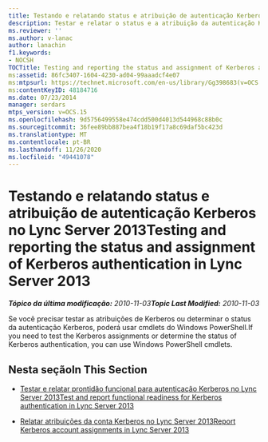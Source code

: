 ```yaml
---
title: Testando e relatando status e atribuição de autenticação Kerberos
description: Testar e relatar o status e a atribuição da autenticação Kerberos.
ms.reviewer: ''
ms.author: v-lanac
author: lanachin
f1.keywords:
- NOCSH
TOCTitle: Testing and reporting the status and assignment of Kerberos authentication
ms:assetid: 86fc3407-1604-4230-ad04-99aaadcf4e07
ms:mtpsurl: https://technet.microsoft.com/en-us/library/Gg398683(v=OCS.15)
ms:contentKeyID: 48184716
ms.date: 07/23/2014
manager: serdars
mtps_version: v=OCS.15
ms.openlocfilehash: 9d5756499558e474cdd500d4013d544968c88b0c
ms.sourcegitcommit: 36fee89bb887bea4f18b19f17a8c69daf5bc423d
ms.translationtype: MT
ms.contentlocale: pt-BR
ms.lasthandoff: 11/26/2020
ms.locfileid: "49441078"
---
```

# <a name="testing-and-reporting-the-status-and-assignment-of-kerberos-authentication-in-lync-server-2013"></a><span data-ttu-id="cb566-103">Testando e relatando status e atribuição de autenticação Kerberos no Lync Server 2013</span><span class="sxs-lookup"><span data-stu-id="cb566-103">Testing and reporting the status and assignment of Kerberos authentication in Lync Server 2013</span></span>

<div data-xmlns="http://www.w3.org/1999/xhtml">

<div class="topic" data-xmlns="http://www.w3.org/1999/xhtml" data-msxsl="urn:schemas-microsoft-com:xslt" data-cs="https://msdn.microsoft.com/">

<div data-asp="https://msdn2.microsoft.com/asp">



</div>

<div id="mainSection">

<div id="mainBody"><span data-ttu-id="cb566-104">

<span> </span></span><span class="sxs-lookup"><span data-stu-id="cb566-104">

<span> </span></span></span>

<span data-ttu-id="cb566-105">_**Tópico da última modificação:** 2010-11-03_</span><span class="sxs-lookup"><span data-stu-id="cb566-105">_**Topic Last Modified:** 2010-11-03_</span></span>

<span data-ttu-id="cb566-106">Se você precisar testar as atribuições de Kerberos ou determinar o status da autenticação Kerberos, poderá usar cmdlets do Windows PowerShell.</span><span class="sxs-lookup"><span data-stu-id="cb566-106">If you need to test the Kerberos assignments or determine the status of Kerberos authentication, you can use Windows PowerShell cmdlets.</span></span>

<div>

## <a name="in-this-section"></a><span data-ttu-id="cb566-107">Nesta seção</span><span class="sxs-lookup"><span data-stu-id="cb566-107">In This Section</span></span>

  - [<span data-ttu-id="cb566-108">Testar e relatar prontidão funcional para autenticação Kerberos no Lync Server 2013</span><span class="sxs-lookup"><span data-stu-id="cb566-108">Test and report functional readiness for Kerberos authentication in Lync Server 2013</span></span>](lync-server-2013-test-and-report-functional-readiness-for-kerberos-authentication.md)

  - [<span data-ttu-id="cb566-109">Relatar atribuições da conta Kerberos no Lync Server 2013</span><span class="sxs-lookup"><span data-stu-id="cb566-109">Report Kerberos account assignments in Lync Server 2013</span></span>](lync-server-2013-report-kerberos-account-assignments.md)

<span data-ttu-id="cb566-110"></div>

</div>

<span> </span>

</div>

</div>

</span><span class="sxs-lookup"><span data-stu-id="cb566-110"></div>

</div>

<span> </span>

</div>

</div>

</span></span></div>

